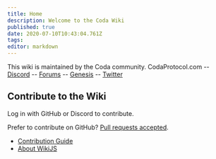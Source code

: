 ```yaml
---
title: Home
description: Welcome to the Coda Wiki
published: true
date: 2020-07-10T10:43:04.761Z
tags: 
editor: markdown
---
```


This wiki is maintained by the Coda community.
CodaProtocol.com -- [Discord](http://bit.ly/3ciFi8Q) -- [Forums](https://forums.codaprotocol.com/) -- [Genesis](https://codaprotocol.com/genesis) -- [Twitter](https://twitter.com/codaprotocol)

## Contribute to the Wiki

Log in with GitHub or Discord to contribute.

Prefer to contribute on GitHub?  [Pull requests accepted](https://github.com/chainwikinet/wikijs-coda-content).

- [Contribution Guide](contribute)
- [About WikiJS](https://wiki.js.org/)